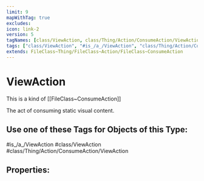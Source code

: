 ```yaml
---
limit: 9
mapWithTag: true
excludes:
icon: link-2
version: 5
tagNames: [class/ViewAction, class/Thing/Action/ConsumeAction/ViewAction, is_a_/ViewAction, schema-org/ViewAction]
tags: ["class/ViewAction", "#is_/a_/ViewAction", "class/Thing/Action/ConsumeAction/ViewAction"]
extends: FileClass~Thing/FileClass~Action/FileClass~ConsumeAction
---
```


# ViewAction
This is a kind of [[FileClass~ConsumeAction]]

The act of consuming static visual content.


## Use one of these Tags for Objects of this Type:

#is_/a_/ViewAction
#class/ViewAction
#class/Thing/Action/ConsumeAction/ViewAction

## Properties:


